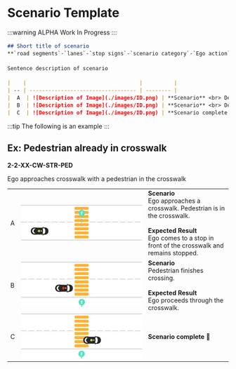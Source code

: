 # Scenario Template


:::warning ALPHA
Work In Progress
:::

``` md
## Short title of scenario
**`road segments`-`lanes`-`stop signs`-`scenario category`-`Ego action`-`other actors`**

Sentence description of scenario

|    |                                    |          |
| -- | ---------------------------------- | -------- |
|  A  | ![Description of Image](./images/ID.png) | **Scenario** <br> Describe the starting position of Ego and any starting state. Describe the starting position of actors. <br><br> **Expected Result** <br> Describe the expected behavior of Ego.  |
|  B  | ![Description of Image](./images/ID.png) | **Scenario** <br> Describe the actions of all actors. <br><br> **Expected Result** <br> Describe the expected behavior of Ego  |
|  C  | ![Description of Image](./images/ID.png) | **Scenario complete 🎉** |
```

:::tip
The following is an example
:::

## Ex: Pedestrian already in crosswalk
**2-2-XX-CW-STR-PED**

Ego approaches crosswalk with a pedestrian in the crosswalk

|    |                                    |          |
| -- | ---------------------------------- | -------- |
|  A  | ![Crosswalk with a pedestrian-A](./images/CW-02-A.png) | **Scenario** <br> Ego approaches a crosswalk. Pedestrian is in the crosswalk. <br><br> **Expected Result** <br> Ego comes to a stop in front of the crosswalk and remains stopped.  |
|  B  | ![Crosswalk with a pedestrian-B](./images/CW-02-B.png) | **Scenario** <br> Pedestrian finishes crossing. <br><br> **Expected Result** <br> Ego proceeds through the crosswalk.  |
|  C  | ![Crosswalk with a pedestrian-C](./images/CW-02-C.png) | **Scenario complete 🎉** |
